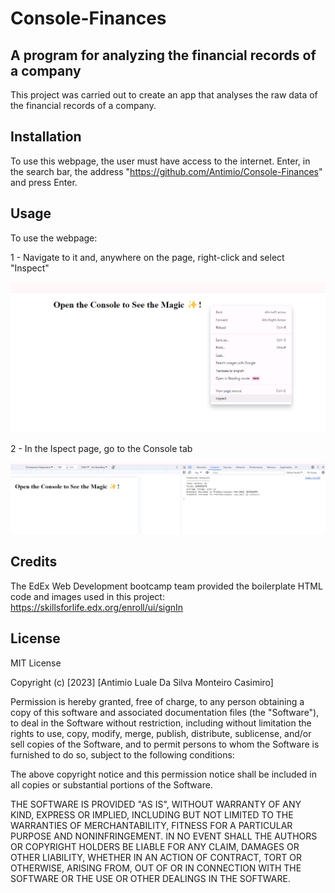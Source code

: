 # Console-Finances

## A program for analyzing the financial records of a company

This project was carried out to create an app that analyses the raw data of the financial records of a company.


## Installation

To use this webpage, the user must have access to the internet. Enter, in the search bar, the address "https://github.com/Antimio/Console-Finances" and press Enter.

## Usage

To use the webpage:

1 - Navigate to it and, anywhere on the page, right-click and select "Inspect"

![Image of "Inspect" option in the list](images/Inspect.png)

2 - In the Ispect page, go to the Console tab

![Image of the webpage's console](images/Console.png)


## Credits

The EdEx Web Development bootcamp team provided the boilerplate HTML code and images used in this project: https://skillsforlife.edx.org/enroll/ui/signIn

## License

MIT License

Copyright (c) [2023] [Antimio Luale Da Silva Monteiro Casimiro]

Permission is hereby granted, free of charge, to any person obtaining a copy
of this software and associated documentation files (the "Software"), to deal
in the Software without restriction, including without limitation the rights
to use, copy, modify, merge, publish, distribute, sublicense, and/or sell
copies of the Software, and to permit persons to whom the Software is
furnished to do so, subject to the following conditions:

The above copyright notice and this permission notice shall be included in all
copies or substantial portions of the Software.

THE SOFTWARE IS PROVIDED "AS IS", WITHOUT WARRANTY OF ANY KIND, EXPRESS OR
IMPLIED, INCLUDING BUT NOT LIMITED TO THE WARRANTIES OF MERCHANTABILITY,
FITNESS FOR A PARTICULAR PURPOSE AND NONINFRINGEMENT. IN NO EVENT SHALL THE
AUTHORS OR COPYRIGHT HOLDERS BE LIABLE FOR ANY CLAIM, DAMAGES OR OTHER
LIABILITY, WHETHER IN AN ACTION OF CONTRACT, TORT OR OTHERWISE, ARISING FROM,
OUT OF OR IN CONNECTION WITH THE SOFTWARE OR THE USE OR OTHER DEALINGS IN THE
SOFTWARE.